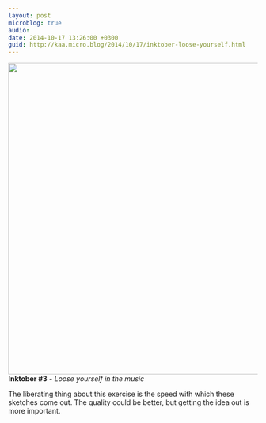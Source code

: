 ```yaml
---
layout: post
microblog: true
audio: 
date: 2014-10-17 13:26:00 +0300
guid: http://kaa.micro.blog/2014/10/17/inktober-loose-yourself.html
---
```

<img src="https://micro.kaa.bz/uploads/2018/03a8d0199a.jpg" alt="" width="840" height="630" class="alignnone size-full wp-image-359" /><strong>Inktober #3</strong> - <em>Loose yourself in the music</em>

The liberating thing about this exercise is the speed with which these sketches come out. The quality could be better, but getting the idea out is more important.
